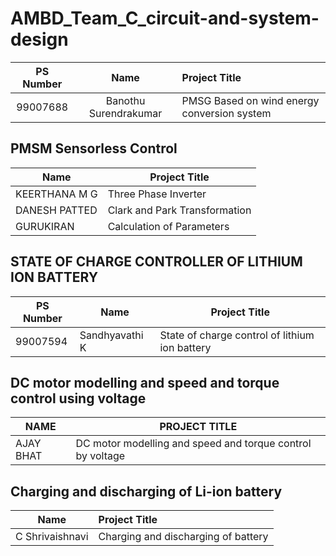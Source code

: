# AMBD_Team_C_circuit-and-system-design

|PS Number|Name|Project Title|
|:----:|:---:|:-----|
|99007688|Banothu Surendrakumar|PMSG Based on wind energy conversion system|

## PMSM Sensorless Control
| Name | Project Title |
|------|---------------|
|KEERTHANA M G | Three Phase Inverter |
|DANESH PATTED | Clark and Park Transformation |
|GURUKIRAN | Calculation of Parameters |


## STATE OF CHARGE CONTROLLER OF LITHIUM ION BATTERY
|PS Number|Name|Project Title|
|--|--|--|
|99007594|Sandhyavathi K|State of charge control of lithium ion battery|


## DC motor modelling and speed and torque control using voltage
|NAME|PROJECT TITLE|
|--|--|
|AJAY BHAT| DC motor modelling and speed and torque control by  voltage|


## Charging and discharging of Li-ion battery
|Name|Project Title|
|:---:|:-----|
|C Shrivaishnavi|Charging and discharging of battery|
